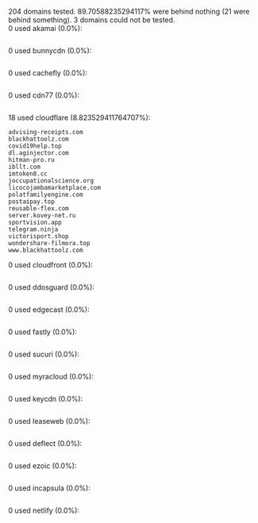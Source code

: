 204 domains tested. 89.70588235294117% were behind nothing (21 were behind something). 3 domains could not be tested.<br>
0 used akamai (0.0%):
```

```

0 used bunnycdn (0.0%):
```

```

0 used cachefly (0.0%):
```

```

0 used cdn77 (0.0%):
```

```

18 used cloudflare (8.823529411764707%):
```
advising-receipts.com
blackhattoolz.com
covid19help.top
dl.aginjector.com
hitman-pro.ru
ibllt.com
imtoken8.cc
joccupationalscience.org
licocojambamarketplace.com
polatfamilyengine.com
postaipay.top
reusable-flex.com
server.kovey-net.ru
sportvision.app
telegram.ninja
victorisport.shop
wondershare-filmora.top
www.blackhattoolz.com
```

0 used cloudfront (0.0%):
```

```

0 used ddosguard (0.0%):
```

```

0 used edgecast (0.0%):
```

```

0 used fastly (0.0%):
```

```

0 used sucuri (0.0%):
```

```

0 used myracloud (0.0%):
```

```

0 used keycdn (0.0%):
```

```

0 used leaseweb (0.0%):
```

```

0 used deflect (0.0%):
```

```

0 used ezoic (0.0%):
```

```

0 used incapsula (0.0%):
```

```

0 used netlify (0.0%):
```

```
